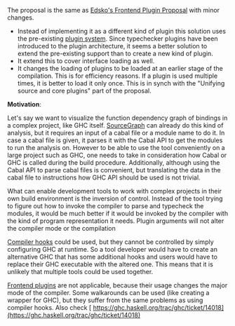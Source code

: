 
The proposal is the same as [ Edsko's Frontend Plugin Proposal](https://ghc.haskell.org/trac/ghc/wiki/FrontendPluginsProposal) with minor changes.

- Instead of implementing it as a different kind of plugin this solution uses the pre-existing [ plugin system](https://downloads.haskell.org/~ghc/latest/docs/html/users_guide/extending_ghc.html#compiler-plugins). Since typechecker plugins have been introduced to the plugin architecture, it seems a better solution to extend the pre-existing support than to create a new kind of plugin.
- It extend this to cover interface loading as well.
- It changes the loading of plugins to be loaded at an earlier stage of the compilation. This is for efficiency reasons. If a plugin is used multiple times, it is better to load it only once. This is in synch with the "Unifying source and core plugins" part of the proposal.

**Motivation**:


Let's say we want to visualize the function dependency graph of bindings in a complex project, like GHC itself. [ SourceGraph](http://hackage.haskell.org/package/SourceGraph) can already do this kind of analysis, but it requires an input of a cabal file or a module name to do it. In case a cabal file is given, it parses it with the Cabal API to get the modules to run the analysis on. However to be able to use the tool conveniently on a large project such as GHC, one needs to take in consideration how Cabal or GHC is called during the build procedure. Additionally, although using the Cabal API to parse cabal files is convenient, but translating the data in the cabal file to instructions how GHC API should be used is not trivial.


What can enable development tools to work with complex projects in their own build environment is the inversion of control. Instead of the tool trying to figure out how to invoke the compiler to parse and typecheck the modules, it would be much better if it would be invoked by the compiler with the kind of program representation it needs. Plugin arguments will not alter the compiler mode or the compilation 

[ Compiler hooks](https://ghc.haskell.org/trac/ghc/wiki/Ghc/Hooks) could be used, but they cannot be controlled by simply configuring GHC at runtime. So a tool developer would have to create an alternative GHC that has some additional hooks and users would have to replace their GHC executable with the altered one. This means that it is unlikely that multiple tools could be used together.

[ Frontend plugins](https://downloads.haskell.org/~ghc/master/users-guide/extending_ghc.html#frontend-plugins) are not applicable, because their usage changes the major mode of the compiler. Some walkarounds can be used (like creating a wrapper for GHC), but they suffer from the same problems as using compiler hooks. Also check [ https://ghc.haskell.org/trac/ghc/ticket/14018](https://ghc.haskell.org/trac/ghc/ticket/14018)